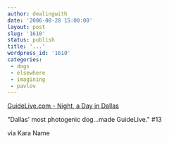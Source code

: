 ```yaml
---
author: dealingwith
date: '2006-08-28 15:00:00'
layout: post
slug: '1610'
status: publish
title: '...'
wordpress_id: '1610'
categories:
 - dogs
 - elsewhere
 - imagining
 - pavlov
---
```


[GuideLive.com - Night, a Day in Dallas][1]

"Dallas' most photogenic dog...made GuideLive." #13

via Kara Name

   [1]: http://www.guidelive.com/sharedcontent/dws/pt/slideshows/2006/08/eveningadayindallas_2006/


